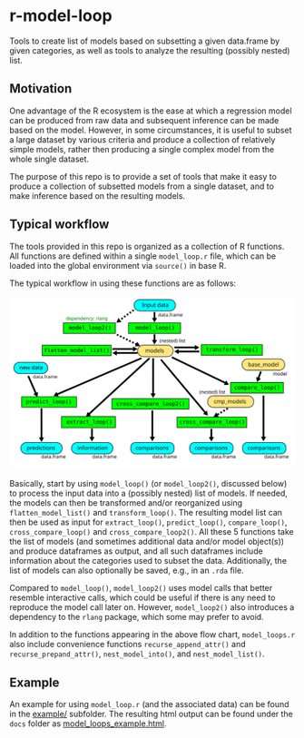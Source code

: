 # r-model-loop

Tools to create list of models based on subsetting a given data.frame by given categories, as well as tools to analyze the resulting (possibly nested) list. 

## Motivation

One advantage of the R ecosystem is the ease at which a regression model can be produced from raw data and subsequent inference can be made based on the model. However, in some circumstances, it is useful to subset a large dataset by various criteria and produce a collection of relatively simple models, rather then producing a single complex model from the whole single dataset.

The purpose of this repo is to provide a set of tools that make it easy to produce a collection of subsetted models from a single dataset, and to make inference based on the resulting models.  

## Typical workflow

The tools provided in this repo is organized as a collection of R functions. All functions are defined within a single `model_loop.r` file, which can be loaded into the global environment via `source()` in base R.

The typical workflow in using these functions are as follows:

![Typical Workflow for using model_loop.r functions](docs/img/model_loop_workflow.svg)

Basically, start by using `model_loop()` (or `model_loop2()`, discussed below) to process the input data into a (possibly nested) list of models. If needed, the models can then be transformed and/or reorganized using `flatten_model_list()` and `transform_loop()`. The resulting model list can then be used as input for `extract_loop()`, `predict_loop()`, `compare_loop()`, `cross_compare_loop()` and `cross_compare_loop2()`. All these 5 functions take the list of models (and sometimes additional data and/or model object(s)) and produce dataframes as output, and all such dataframes include information about the categories used to subset the data. Additionally, the list of models can also optionally be saved, e.g., in an `.rda` file.

Compared to `model_loop()`, `model_loop2()` uses model calls that better resemble interactive calls, which could be useful if there is any need to reproduce the model call later on. However, `model_loop2()` also introduces a dependency to the `rlang` package, which some may prefer to avoid.

In addition to the functions appearing in the above flow chart, `model_loops.r` also include convenience functions `recurse_append_attr()` and `recurse_prepand_attr()`, `nest_model_into()`, and `nest_model_list()`.

## Example

An example for using `model_loop.r` (and the associated data) can be found in the [example/](example) subfolder. The resulting html output can be found under the `docs` folder as [model_loops_example.html](docs/model_loops_example.html).
